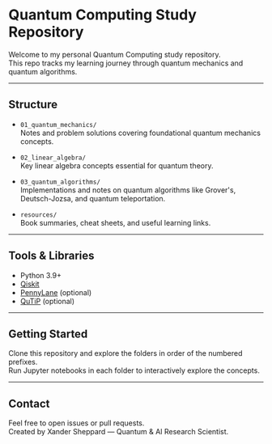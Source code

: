 # Quantum Computing Study Repository

Welcome to my personal Quantum Computing study repository.  
This repo tracks my learning journey through quantum mechanics and quantum algorithms.

---

## Structure

- `01_quantum_mechanics/`  
  Notes and problem solutions covering foundational quantum mechanics concepts.

- `02_linear_algebra/`  
  Key linear algebra concepts essential for quantum theory.

- `03_quantum_algorithms/`  
  Implementations and notes on quantum algorithms like Grover's, Deutsch-Jozsa, and quantum teleportation.
  
- `resources/`  
  Book summaries, cheat sheets, and useful learning links.

---

## Tools & Libraries

- Python 3.9+  
- [Qiskit](https://qiskit.org/)  
- [PennyLane](https://pennylane.ai/) (optional)  
- [QuTiP](http://qutip.org/) (optional)

---

## Getting Started

Clone this repository and explore the folders in order of the numbered prefixes.  
Run Jupyter notebooks in each folder to interactively explore the concepts.

---

## Contact

Feel free to open issues or pull requests.  
Created by Xander Sheppard — Quantum & AI Research Scientist.

